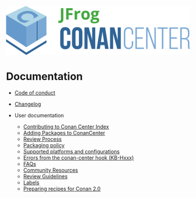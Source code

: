 <img src="../assets/JFrogConanCenter.png" width="600"/>

# Documentation

* [Code of conduct](code_of_conduct.md)
* [Changelog](changelog.md)

* User documentation
  + [Contributing to Conan Center Index](../CONTRIBUTING.md)
  + [Adding Packages to ConanCenter](how_to_add_packages.md)
  + [Review Process](review_process.md)
  + [Packaging policy](packaging_policy.md)
  + [Supported platforms and configurations](supported_platforms_and_configurations.md)
  + [Errors from the conan-center hook (KB-Hxxx)](error_knowledge_base.md)
  + [FAQs](faqs.md)
  + [Community Resources](community_resources.md)
  + [Review Guidelines](reviewing.md)
  + [Labels](labels.md)
  + [Preparing recipes for Conan 2.0](v2_migration.md)
